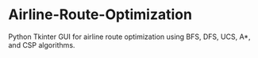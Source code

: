 # Airline-Route-Optimization
Python Tkinter GUI for airline route optimization using BFS, DFS, UCS, A*, and CSP algorithms.
